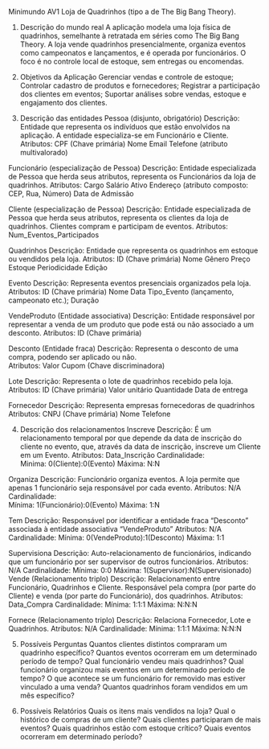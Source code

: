 Minimundo AV1 
Loja de Quadrinhos (tipo a de The Big Bang Theory).

1. Descrição do mundo real
A aplicação modela uma loja física de quadrinhos, semelhante à retratada em séries como The Big Bang Theory. A loja vende quadrinhos presencialmente, organiza eventos como campeonatos e lançamentos, e é operada por funcionários. O foco é no controle local de estoque, sem entregas ou encomendas.

2. Objetivos da Aplicação
Gerenciar vendas e controle de estoque;
Controlar cadastro de produtos e fornecedores;
Registrar a participação dos clientes em eventos;
Suportar análises sobre vendas, estoque e engajamento dos clientes.

3. Descrição das entidades
Pessoa (disjunto, obrigatório)
Descrição: Entidade que representa os indivíduos que estão envolvidos na aplicação. A entidade especializa-se em Funcionário e Cliente.
Atributos:
CPF (Chave primária)
Nome
Email
Telefone (atributo multivalorado)

Funcionário (especialização de Pessoa)
Descrição: Entidade especializada de Pessoa que herda seus atributos, representa os Funcionários da loja de quadrinhos.
Atributos:
Cargo
Salário
Ativo
Endereço (atributo composto: CEP, Rua, Número)
Data de Admissão

Cliente (especialização de Pessoa)
Descrição: Entidade especializada de Pessoa que herda seus atributos, representa os clientes da loja de quadrinhos. Clientes compram e participam de eventos.
Atributos:
Num_Eventos_Participados


Quadrinhos
Descrição: Entidade que representa os quadrinhos em estoque ou vendidos pela loja.
Atributos:
ID (Chave primária)
Nome
Gênero
Preço
Estoque
Periodicidade
Edição

Evento
Descrição: Representa eventos presenciais organizados pela loja.
Atributos:
ID (Chave primária)
Nome
Data
Tipo_Evento (lançamento, campeonato etc.);
Duração

VendeProduto (Entidade associativa)
Descrição: Entidade responsável por representar a venda de um produto que pode está ou não associado a um desconto.
Atributos:
ID (Chave primária)

Desconto (Entidade fraca)
Descrição: Representa o desconto de uma compra, podendo ser aplicado ou não​.  
Atributos:
Valor
Cupom (Chave discriminadora)

Lote
Descrição: Representa o lote de quadrinhos recebido pela loja.
Atributos:
ID (Chave primária)
Valor unitário
Quantidade
Data de entrega

Fornecedor
Descrição: Representa empresas fornecedoras de quadrinhos
Atributos:
CNPJ (Chave primária)
Nome
Telefone

4. Descrição dos relacionamentos
Inscreve
Descrição: É um relacionamento temporal por que depende da data de inscrição do cliente no evento, que, através da data de inscrição, inscreve um Cliente em um Evento.
Atributos: Data_Inscrição 
Cardinalidade:  
Minima: 0(Cliente):0(Evento)
Máxima: N:N

Organiza
Descrição:  Funcionário organiza eventos. A loja permite que apenas 1 funcionário seja responsável por cada evento.
Atributos: N/A
Cardinalidade:  
Mínima: 1(Funcionário):0(Evento)
Máxima: 1:N	 

Tem
Descrição: Responsável por identificar a entidade fraca “Desconto” associada à entidade associativa “VendeProduto”
Atributos: N/A
Cardinalidade:
Mínima: 0(VendeProduto):1(Desconto)
Máxima: 1:1
		 		
Supervisiona
Descrição: Auto-relacionamento de funcionários, indicando que um funcionário por ser supervisor de outros funcionários.
Atributos: N/A
Cardinalidade:
Mínima: 0:0
Máxima: 1(Supervisor):N(Supervisionado)
Vende (Relacionamento triplo)
Descrição: Relacionamento entre Funcionário, Quadrinhos e Cliente. Responsável pela compra (por parte do Cliente) e venda (por parte do Funcionário), dos quadrinhos. 
Atributos: 
Data_Compra
Cardinalidade: 
Mínima: 1:1:1
Máxima: N:N:N 

Fornece (Relacionamento triplo)
Descrição: Relaciona Fornecedor, Lote e Quadrinhos.
Atributos: N/A
Cardinalidade:​
Mínim​a: 1:1:1​
Máxima: N:N:N

5. Possíveis Perguntas
Quantos clientes distintos compraram um quadrinho específico?
Quantos eventos ocorreram em um determinado período de tempo?
Qual funcionário vendeu mais quadrinhos?
Qual funcionário organizou mais eventos em um determinado período de tempo?
O que acontece se um funcionário for removido mas estiver vinculado a uma venda?
Quantos quadrinhos foram vendidos em um mês específico?

6. Possíveis Relatórios
Quais os itens mais vendidos na loja?
Qual o histórico de compras de um cliente?
Quais clientes participaram de mais eventos?
Quais quadrinhos estão com estoque crítico?
Quais eventos ocorreram em determinado período?
